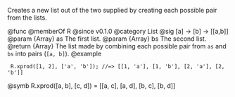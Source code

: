Creates a new list out of the two supplied by creating each possible pair
from the lists.

@func
@memberOf R
@since v0.1.0
@category List
@sig [a] -> [b] -> [[a,b]]
@param {Array} as The first list.
@param {Array} bs The second list.
@return {Array} The list made by combining each possible pair from
        `as` and `bs` into pairs (`[a, b]`).
@example

     R.xprod([1, 2], ['a', 'b']); //=> [[1, 'a'], [1, 'b'], [2, 'a'], [2, 'b']]
@symb R.xprod([a, b], [c, d]) = [[a, c], [a, d], [b, c], [b, d]]
